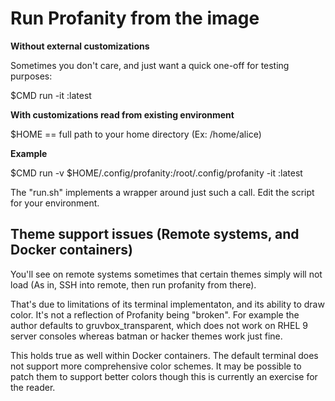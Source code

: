 # Run Profanity from the image

**Without external customizations**

Sometimes you don't care, and just want a quick one-off for testing purposes:

$CMD run -it <NAME>:latest

**With customizations read from existing environment**

$HOME == full path to your home directory (Ex: /home/alice)

**Example**

$CMD run -v $HOME/.config/profanity:/root/.config/profanity -it <NAME>:latest

The "run.sh" implements a wrapper around just such a call. Edit the script for your
environment. 

## Theme support issues (Remote systems, and Docker containers)

You'll see on remote systems sometimes that certain themes simply will not load (As in, SSH
into remote, then run profanity from there). 

That's due to limitations of its terminal implementaton, and its ability to draw color. It's
not a reflection of Profanity being "broken". For example the author defaults to 
gruvbox_transparent, which does not work on RHEL 9 server consoles whereas batman or
hacker themes work just fine.

This holds true as well within Docker containers. The default terminal does not support more
comprehensive color schemes. It may be possible to patch them to support better colors though
this is currently an exercise for the reader.


